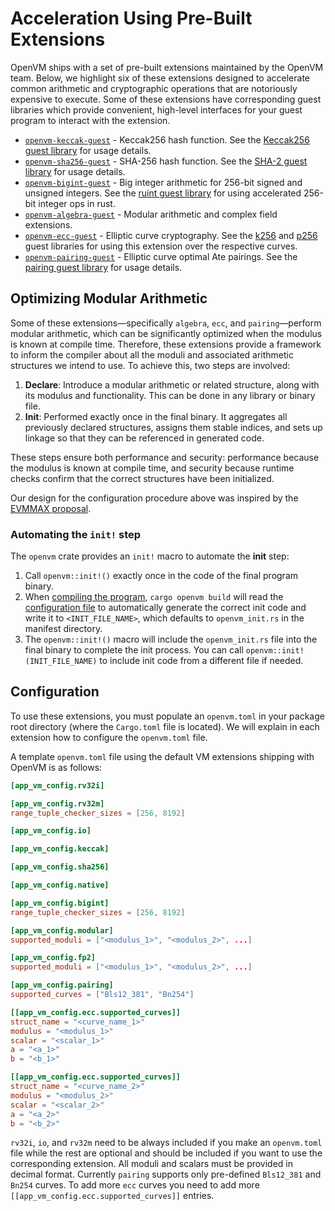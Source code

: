 # Acceleration Using Pre-Built Extensions

OpenVM ships with a set of pre-built extensions maintained by the OpenVM team. Below, we highlight six of these extensions designed to accelerate common arithmetic and cryptographic operations that are notoriously expensive to execute. Some of these extensions have corresponding guest libraries which provide convenient, high-level interfaces for your guest program to interact with the extension.

- [`openvm-keccak-guest`](./keccak.md) - Keccak256 hash function. See the [Keccak256 guest library](../guest-libs/keccak256.md) for usage details.
- [`openvm-sha256-guest`](./sha256.md) - SHA-256 hash function. See the [SHA-2 guest library](../guest-libs/sha2.md) for usage details.
- [`openvm-bigint-guest`](./bigint.md) - Big integer arithmetic for 256-bit signed and unsigned integers. See the [ruint guest library](../guest-libs/ruint.md) for using accelerated 256-bit integer ops in rust.
- [`openvm-algebra-guest`](./algebra.md) - Modular arithmetic and complex field extensions.
- [`openvm-ecc-guest`](./ecc.md) - Elliptic curve cryptography. See the [k256](../guest-libs/k256.md) and [p256](../guest-libs/p256.md) guest libraries for using this extension over the respective curves.
- [`openvm-pairing-guest`](./pairing.md) - Elliptic curve optimal Ate pairings. See the [pairing guest library](../guest-libs/pairing.md) for usage details.

## Optimizing Modular Arithmetic

Some of these extensions—specifically `algebra`, `ecc`, and `pairing`—perform modular arithmetic, which can be significantly optimized when the modulus is known at compile time.  Therefore, these extensions provide a framework to inform the compiler about all the moduli and associated arithmetic structures we intend to use. To achieve this, two steps are involved:

1. **Declare**: Introduce a modular arithmetic or related structure, along with its modulus and functionality. This can be done in any library or binary file.
2. **Init**: Performed exactly once in the final binary. It aggregates all previously declared structures, assigns them stable indices, and sets up linkage so that they can be referenced in generated code.

These steps ensure both performance and security: performance because the modulus is known at compile time, and security because runtime checks confirm that the correct structures have been initialized.

Our design for the configuration procedure above was inspired by the [EVMMAX proposal](https://github.com/jwasinger/EIPs/blob/evmmax-2/EIPS/eip-6601.md).

### Automating the `init!` step

The `openvm` crate provides an `init!` macro to automate the **init** step:
1. Call `openvm::init!()` exactly once in the code of the final program binary.
2. When [compiling the program](../writing-apps/build.md), `cargo openvm build` will read the [configuration file](#configuration) to automatically generate the correct init code and write it to `<INIT_FILE_NAME>`, which defaults to `openvm_init.rs` in the manifest directory.
3. The `openvm::init!()` macro will include the `openvm_init.rs` file into the final binary to complete the init process. You can call `openvm::init!(INIT_FILE_NAME)` to include init code from a different file if needed.

## Configuration

To use these extensions, you must populate an `openvm.toml` in your package root directory (where the `Cargo.toml` file is located).
We will explain in each extension how to configure the `openvm.toml` file.

A template `openvm.toml` file using the default VM extensions shipping with OpenVM is as follows:

```toml
[app_vm_config.rv32i]

[app_vm_config.rv32m]
range_tuple_checker_sizes = [256, 8192]

[app_vm_config.io]

[app_vm_config.keccak]

[app_vm_config.sha256]

[app_vm_config.native]

[app_vm_config.bigint]
range_tuple_checker_sizes = [256, 8192]

[app_vm_config.modular]
supported_moduli = ["<modulus_1>", "<modulus_2>", ...]

[app_vm_config.fp2]
supported_moduli = ["<modulus_1>", "<modulus_2>", ...]

[app_vm_config.pairing]
supported_curves = ["Bls12_381", "Bn254"]

[[app_vm_config.ecc.supported_curves]]
struct_name = "<curve_name_1>"
modulus = "<modulus_1>"
scalar = "<scalar_1>"
a = "<a_1>"
b = "<b_1>"

[[app_vm_config.ecc.supported_curves]]
struct_name = "<curve_name_2>"
modulus = "<modulus_2>"
scalar = "<scalar_2>"
a = "<a_2>"
b = "<b_2>"
```

`rv32i`, `io`, and `rv32m` need to be always included if you make an `openvm.toml` file while the rest are optional and should be included if you want to use the corresponding extension.
All moduli and scalars must be provided in decimal format. Currently `pairing` supports only pre-defined `Bls12_381` and `Bn254` curves. To add more `ecc` curves you need to add more `[[app_vm_config.ecc.supported_curves]]` entries.
